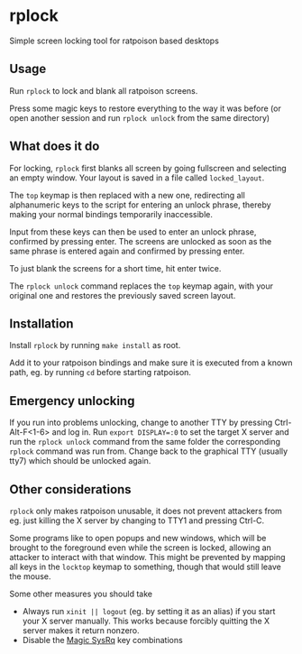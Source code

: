 # rplock
Simple screen locking tool for ratpoison based desktops

## Usage

Run `rplock` to lock and blank all ratpoison screens.

Press some magic keys to restore everything to the way it was before
(or open another session and run `rplock unlock` from the same directory)

## What does it do

For locking, `rplock` first blanks all screen by going fullscreen and selecting
an empty window. Your layout is saved in a file called `locked_layout`.

The `top` keymap is then replaced with a new one, redirecting all alphanumeric keys
to the script for entering an unlock phrase, thereby making your normal bindings 
temporarily inaccessible.

Input from these keys can then be used to enter an unlock phrase, confirmed by
pressing enter. The screens are unlocked as soon as the same phrase is entered again
and confirmed by pressing enter. 

To just blank the screens for a short time, hit enter twice.

The `rplock unlock` command replaces the `top` keymap again, with your original one
and restores the previously saved screen layout.

## Installation

Install `rplock` by running `make install` as root.

Add it to your ratpoison bindings and make sure it is executed from a known path, eg.
by running `cd` before starting ratpoison.

## Emergency unlocking

If you run into problems unlocking, change to another TTY by pressing Ctrl-Alt-F<1-6>
and log in. Run `export DISPLAY=:0` to set the target X server and run the `rplock unlock`
command from the same folder the corresponding `rplock` command was run from.
Change back to the graphical TTY (usually tty7) which should be unlocked again.

## Other considerations

`rplock` only makes ratpoison unusable, it does not prevent attackers
from eg. just killing the X server by changing to TTY1 and pressing Ctrl-C.

Some programs like to open popups and new windows, which will be brought to the
foreground even while the screen is locked, allowing an attacker to interact with
that window. This might be prevented by mapping all keys in the `locktop` keymap
to something, though that would still leave the mouse.

Some other measures you should take

* Always run `xinit || logout` (eg. by setting it as an alias) if you start your
X server manually. This works because forcibly quitting the X server makes it return nonzero.
* Disable the [Magic SysRq](http://tldp.org/HOWTO/Remote-Serial-Console-HOWTO/security-sysrq.html) 
key combinations

